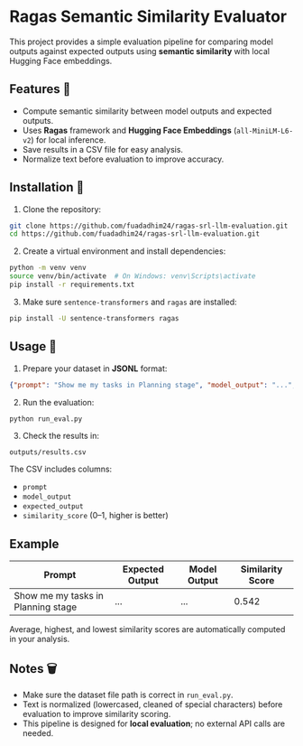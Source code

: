 # Ragas Semantic Similarity Evaluator

This project provides a simple evaluation pipeline for comparing model outputs against expected outputs using **semantic similarity** with local Hugging Face embeddings.

## Features 🌟

* Compute semantic similarity between model outputs and expected outputs.
* Uses **Ragas** framework and **Hugging Face Embeddings** (`all-MiniLM-L6-v2`) for local inference.
* Save results in a CSV file for easy analysis.
* Normalize text before evaluation to improve accuracy.

## Installation 🚨

1. Clone the repository:

```bash
git clone https://github.com/fuadadhim24/ragas-srl-llm-evaluation.git
cd https://github.com/fuadadhim24/ragas-srl-llm-evaluation.git
```

2. Create a virtual environment and install dependencies:

```bash
python -m venv venv
source venv/bin/activate  # On Windows: venv\Scripts\activate
pip install -r requirements.txt
```

3. Make sure `sentence-transformers` and `ragas` are installed:

```bash
pip install -U sentence-transformers ragas
```

## Usage 🚀

1. Prepare your dataset in **JSONL** format:

```json
{"prompt": "Show me my tasks in Planning stage", "model_output": "...", "expected_output": "..."}
```

2. Run the evaluation:

```bash
python run_eval.py
```

3. Check the results in:

```
outputs/results.csv
```

The CSV includes columns:

* `prompt`
* `model_output`
* `expected_output`
* `similarity_score` (0–1, higher is better)

## Example

| Prompt                             | Expected Output | Model Output | Similarity Score |
| ---------------------------------- | --------------- | ------------ | ---------------- |
| Show me my tasks in Planning stage | ...             | ...          | 0.542            |

Average, highest, and lowest similarity scores are automatically computed in your analysis.

## Notes 🗑️

* Make sure the dataset file path is correct in `run_eval.py`.
* Text is normalized (lowercased, cleaned of special characters) before evaluation to improve similarity scoring.
* This pipeline is designed for **local evaluation**; no external API calls are needed.
